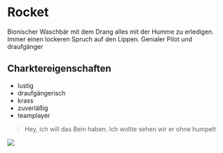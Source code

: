 # Rocket

Bionischer Waschbär mit dem Drang alles mit der Humme zu erledigen. Immer einen lockeren Spruch auf den Lippen. Genialer Pilot und draufgänger

## Charktereigenschaften
* lustig
* draufgängerisch
* krass
* zuverläßig
* teamplayer
> Hey, ich will das Bein haben. Ich wollte sehen wir er ohne humpelt

<img src="https://vignette.wikia.nocookie.net/avengers/images/9/9d/Rocket.jpg/revision/latest/scale-to-width-down/350?cb=20190512090328&path-prefix=de"/>
